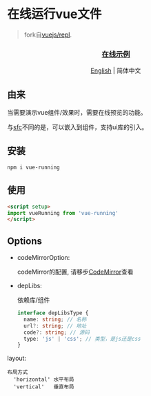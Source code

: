# 在线运行vue文件

 >fork自[vuejs/repl](https://github.com/vuejs/repl).


<h3 align='center'>
<a href="https://vue-running.netlify.app/">在线示例</a>
</h3>

<p align='center'>
<p align="center"><a href="./README.md">English</a> | 简体中文</p>
<!-- Contributors: Thanks for geting interested, however we DON'T accept new transitions to the README, thanks. -->
</p>

## 由来

当需要演示vue组件/效果时，需要在线预览的功能。

与[sfc](https://sfc.vuejs.org/)不同的是，可以嵌入到组件，支持ui库的引入。


## 安装

```
npm i vue-running
```

## 使用


```html
<script setup>
import vueRunning from 'vue-running'
</script>
```
## Options
  - codeMirrorOption: 

     codeMirror的配置, 请移步[CodeMirror](https://codemirror.net/doc/manual.html#config)查看
  - depLibs:
    
     依赖库/组件
      ```typescript
      interface depLibsType {
        name: string; // 名称
        url?: string; // 地址
        code?: string; // 源码
        type: 'js' | 'css'; // 类型，是js还是css
      }
      ```
  layout: 
    
    布局方式 
      'horizontal' 水平布局
      'vertical'   垂直布局






